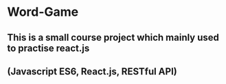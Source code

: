 # Word-Game
## This is a small course project which mainly used to practise react.js
## (Javascript ES6, React.js, RESTful API)
